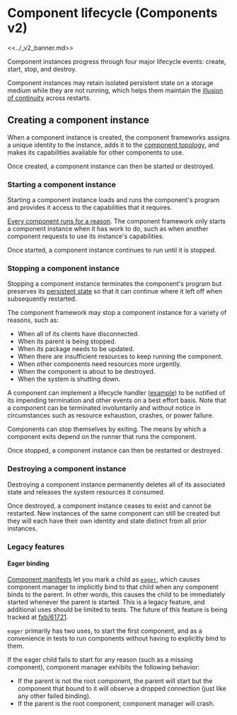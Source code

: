 # Component lifecycle (Components v2)

<<../_v2_banner.md>>

Component instances progress through four major lifecycle events: create, start,
stop, and destroy.

Component instances may retain isolated persistent state on a storage medium
while they are not running, which helps them maintain the
[illusion of continuity][principle-continuity] across restarts.

## Creating a component instance

When a component instance is created, the component frameworks assigns a unique
identity to the instance, adds it to the [component topology][doc-topology], and
makes its capabilities available for other components to use.

Once created, a component instance can then be started or destroyed.

### Starting a component instance

Starting a component instance loads and runs the component's program and
provides it access to the capabilities that it requires.

[Every component runs for a reason][principle-accountability]. The component
framework only starts a component instance when it has work to do, such as when
another component requests to use its instance's capabilities.

Once started, a component instance continues to run until it is stopped.

### Stopping a component instance

Stopping a component instance terminates the component's program but preserves
its [persistent state][doc-storage] so that it can continue where it left off
when subsequently restarted.

The component framework may stop a component instance for a variety of reasons,
such as:

-   When all of its clients have disconnected.
-   When its parent is being stopped.
-   When its package needs to be updated.
-   When there are insufficient resources to keep running the component.
-   When other components need resources more urgently.
-   When the component is about to be destroyed.
-   When the system is shutting down.

A component can implement a lifecycle handler ([example][handler-example]) to be
notified of its impending termination and other events on a best effort basis.
Note that a component can be terminated involuntarily and without notice in
circumstances such as resource exhaustion, crashes, or power failure.

Components can stop themselves by exiting. The means by which a component exits
depend on the runner that runs the component.

Once stopped, a component instance can then be restarted or destroyed.

### Destroying a component instance

Destroying a component instance permanently deletes all of its associated state
and releases the system resources it consumed.

Once destroyed, a component instance ceases to exist and cannot be restarted.
New instances of the same component can still be created but they will each have
their own identity and state distinct from all prior instances.

### Legacy features

#### Eager binding

[Component manifests][doc-manifests] let you mark a child as
[`eager`][doc-manifests-children], which causes component manager to implicitly
bind to that child when any component binds to the parent. In other words, this
causes the child to be immediately started whenever the parent is started. This
is a legacy feature, and additional uses should be limited to tests. The future
of this feature is being tracked at [fxb/61721](https://fxbug.dev/61721).

`eager` primarily has two uses, to start the first component, and as a
convenience in tests to run components without having to explicitly bind to
them.

If the eager child fails to start for any reason (such as a missing component),
component manager exhibits the following behavior:

-   If the parent is not the root component, the parent will start but the
    component that bound to it will observe a dropped connection (just like any
    other failed binding).
-   If the parent is the root component, component manager will crash.

[doc-lifecycle]: lifecycle.md
[doc-storage]: capabilities/storage.md
[doc-topology]: topology.md
[doc-manifests]: component_manifests.md
[doc-manifests-children]: component_manifests.md#children
[handler-example]: /examples/components/basic/src/lifecycle_full.rs
[principle-accountability]: design_principles.md#accountability
[principle-continuity]: design_principles.md#illusion-of-continuity

